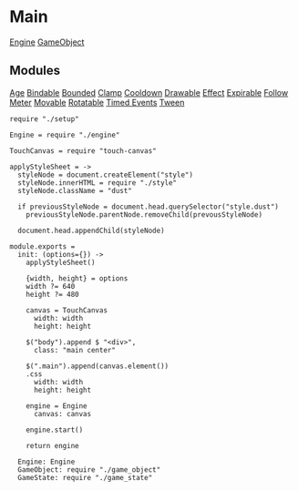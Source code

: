 Main
====

[Engine](./engine)
[GameObject](./game_object)

Modules
-------

[Age](./modules/age)
[Bindable](./modules/bindable)
[Bounded](./modules/bounded)
[Clamp](./modules/clamp)
[Cooldown](./modules/cooldown)
[Drawable](./modules/drawable)
[Effect](./modules/effect)
[Expirable](./modules/expirable)
[Follow](./modules/follow)
[Meter](./modules/meter)
[Movable](./modules/movable)
[Rotatable](./modules/rotatable)
[Timed Events](./modules/timed_events)
[Tween](./modules/tween)

    require "./setup"

    Engine = require "./engine"

    TouchCanvas = require "touch-canvas"

    applyStyleSheet = ->
      styleNode = document.createElement("style")
      styleNode.innerHTML = require "./style"
      styleNode.className = "dust"

      if previousStyleNode = document.head.querySelector("style.dust")
        previousStyleNode.parentNode.removeChild(prevousStyleNode)

      document.head.appendChild(styleNode)

    module.exports =
      init: (options={}) ->
        applyStyleSheet()

        {width, height} = options
        width ?= 640
        height ?= 480

        canvas = TouchCanvas
          width: width
          height: height

        $("body").append $ "<div>",
          class: "main center"

        $(".main").append(canvas.element())
        .css
          width: width
          height: height

        engine = Engine
          canvas: canvas

        engine.start()

        return engine

      Engine: Engine
      GameObject: require "./game_object"
      GameState: require "./game_state"
